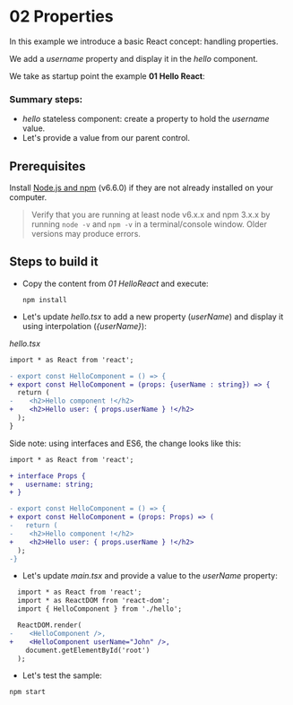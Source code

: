 # 02 Properties

In this example we introduce a basic React concept: handling properties.

We add a _username_ property and display it in the _hello_ component.

We take as startup point the example **01 Hello React**:

### Summary steps:

- _hello_ stateless component: create a property to hold the _username_ value.
- Let's provide a value from our parent control.

## Prerequisites

Install [Node.js and npm](https://nodejs.org/en/) (v6.6.0) if they are not already installed on your computer.

> Verify that you are running at least node v6.x.x and npm 3.x.x by running `node -v` and `npm -v` in a terminal/console window. Older versions may produce errors.

## Steps to build it

- Copy the content from _01 HelloReact_ and execute:

  ```
  npm install
  ```

- Let's update _hello.tsx_ to add a new property (_userName_) and display it using interpolation (_{userName}_):

_hello.tsx_

```diff
import * as React from 'react';

- export const HelloComponent = () => {
+ export const HelloComponent = (props: {userName : string}) => {
  return (
-    <h2>Hello component !</h2> 
+    <h2>Hello user: { props.userName } !</h2>
  );
}
```

Side note: using interfaces and ES6, the change looks like this:

```diff
import * as React from 'react';

+ interface Props {
+   username: string;
+ }

- export const HelloComponent = () => {
+ export const HelloComponent = (props: Props) => (
-   return (
-    <h2>Hello component !</h2> 
+    <h2>Hello user: { props.userName } !</h2>
  );
-}
```


- Let's update _main.tsx_ and provide a value to the _userName_ property:

```diff
  import * as React from 'react';
  import * as ReactDOM from 'react-dom';
  import { HelloComponent } from './hello';

  ReactDOM.render(
-    <HelloComponent />,
+    <HelloComponent userName="John" />,
    document.getElementById('root')
  );
```

- Let's test the sample:

```cmd
npm start
```
